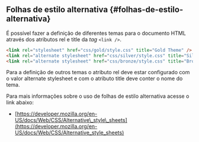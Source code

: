 ## Folhas de estilo alternativa {#folhas-de-estilo-alternativa}

É possível fazer a definição de diferentes temas para o documento HTML através dos atributos rel e title da _tag_ `<link />`.

```html
<link rel="stylesheet" href="css/gold/style.css" title="Gold Theme" />
<link rel="alternate stylesheet" href="css/silver/style.css" title="Silver Theme" />
<link rel="alternate stylesheet" href="css/bronze/style.css" title="Bronze Theme" />
```

Para a definição de outros temas o atributo rel deve estar configurado com o valor alternate stylesheet e com o atributo title deve conter o nome do tema.

Para mais informações sobre o uso de folhas de estilo alternativa acesse o link abaixo:

* [https://developer.mozilla.org/en-US/docs/Web/CSS/Alternative\_style\_sheets](https://developer.mozilla.org/en-US/docs/Web/CSS/Alternative_style_sheets)



